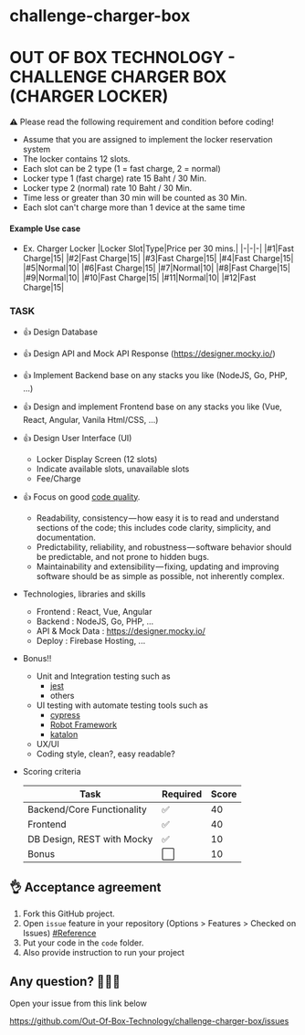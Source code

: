 # challenge-charger-box
# OUT OF BOX TECHNOLOGY - CHALLENGE CHARGER BOX (CHARGER LOCKER) 

:warning: Please read the following requirement and condition before coding!
- Assume that you are assigned to implement the locker reservation system 
- The locker contains 12 slots.
- Each slot can be 2 type (1 = fast charge, 2 = normal)
- Locker type 1 (fast charge) rate 15 Baht / 30 Min.
- Locker type 2 (normal) rate 10 Baht / 30 Min.
- Time less or greater than 30 min will be counted as 30 Min.
- Each slot can't charge more than 1 device at the same time

#### Example Use case
    
- Ex. Charger Locker
    |Locker Slot|Type|Price per 30 mins.|
    |-|-|-|
    |#1|Fast Charge|15|
    |#2|Fast Charge|15|
    |#3|Fast Charge|15|
    |#4|Fast Charge|15|
    |#5|Normal|10|
    |#6|Fast Charge|15|
    |#7|Normal|10|
    |#8|Fast Charge|15|
    |#9|Normal|10|
    |#10|Fast Charge|15|
    |#11|Normal|10|
    |#12|Fast Charge|15|

### TASK
- :+1: Design Database
- :+1: Design API and Mock API Response (https://designer.mocky.io/)
- :+1: Implement Backend base on any stacks you like (NodeJS, Go, PHP, ...)
- :+1: Design and implement Frontend base on any stacks you like (Vue, React, Angular, Vanila Html/CSS, ...)
- :+1: Design User Interface (UI)
  - Locker Display Screen (12 slots)
  - Indicate available slots, unavailable slots
  - Fee/Charge
- :+1: Focus on good [code quality](https://medium.com/@mkt_43322/why-is-code-quality-such-a-big-deal-for-developers-91bdace85d44).
  - Readability, consistency — how easy it is to read and understand sections of the code; this includes code clarity, simplicity, and documentation.
  - Predictability, reliability, and robustness — software behavior should be predictable, and not prone to hidden bugs.
  - Maintainability and extensibility — fixing, updating and improving software should be as simple as possible, not inherently complex.
- Technologies, libraries and skills
  - Frontend : React, Vue, Angular
  - Backend : NodeJS, Go, PHP, ...
  - API  & Mock Data : https://designer.mocky.io/
  - Deploy : Firebase Hosting, ...
- Bonus!!
    - Unit and Integration testing such as
        - [jest](https://jestjs.io/)
        - others
    - UI testing with automate testing tools such as
       - [cypress](https://www.cypress.io/)
       - [Robot Framework](https://robotframework.org/)
       - [katalon](https://www.katalon.com/)
    - UX/UI
    - Coding style, clean?, easy readable?
    
- Scoring criteria

    |Task|Required|Score|
    |-|-|-|
    |Backend/Core Functionality|:white_check_mark:|40|
    |Frontend|:white_check_mark:|40
    |DB Design, REST with Mocky|:white_check_mark:|10|
    |Bonus|:white_large_square:|10|


:ok_hand: Acceptance agreement
---

1. Fork this GitHub project.
2. Open `issue` feature in your repository (Options > Features > Checked on Issues) [#Reference](https://softwareengineering.stackexchange.com/questions/179468/forking-a-repo-on-github-but-allowing-new-issues-on-the-fork)
3. Put your code in the `code` folder.
4. Also provide instruction to run your project

Any question? :see_no_evil::hear_no_evil::speak_no_evil:
---
Open your issue from this link below

https://github.com/Out-Of-Box-Technology/challenge-charger-box/issues
